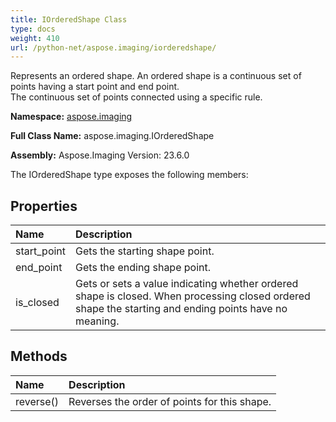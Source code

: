 ```yaml
---
title: IOrderedShape Class
type: docs
weight: 410
url: /python-net/aspose.imaging/iorderedshape/
---
```


Represents an ordered shape. An ordered shape is a continuous set of points having a start point and end point.<br/>            The continuous set of points connected using a specific rule.

**Namespace:** [aspose.imaging](/imaging/python-net/aspose.imaging/)

**Full Class Name:** aspose.imaging.IOrderedShape

**Assembly:**  Aspose.Imaging Version: 23.6.0

The IOrderedShape type exposes the following members:
## **Properties**
|**Name**|**Description**|
| :- | :- |
|start_point|Gets the starting shape point.|
|end_point|Gets the ending shape point.|
|is_closed|Gets or sets a value indicating whether ordered shape is closed. When processing closed ordered shape the starting and ending points have no meaning.|
## **Methods**
|**Name**|**Description**|
| :- | :- |
|reverse()|Reverses the order of points for this shape.|
